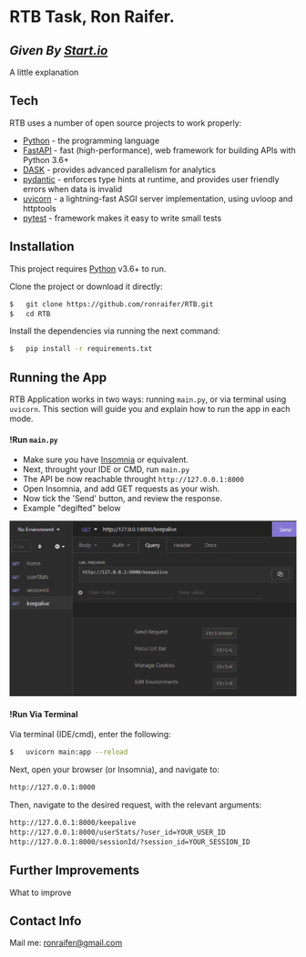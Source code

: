 # RTB Task, Ron Raifer.
## _Given By [Start.io](https://start.io/)_
A little explanation


## Tech

RTB uses a number of open source projects to work properly:

- [Python](https://www.python.org/) - the programming language
- [FastAPI](https://fastapi.tiangolo.com/) - fast (high-performance), web framework for building APIs with Python 3.6+
- [DASK](https://dask.org/) - provides advanced parallelism for analytics
- [pydantic](https://pydantic-docs.helpmanual.io/) - enforces type hints at runtime, and provides user friendly errors when data is invalid
- [uvicorn](https://www.uvicorn.org/) - a lightning-fast ASGI server implementation, using uvloop and httptools
- [pytest](pytest.org) - framework makes it easy to write small tests


## Installation

This project requires [Python](https://www.python.org/) v3.6+ to run.

Clone the project or download it directly:
```sh
$   git clone https://github.com/ronraifer/RTB.git
$   cd RTB
```

Install the dependencies via running the next command:
```sh
$   pip install -r requirements.txt
```

## Running the App

RTB Application works in two ways: running `main.py`, or via terminal using `uvicorn`.
This section will guide you and explain how to run the app in each mode.

#### !Run `main.py`

- Make sure you have [Insomnia](https://insomnia.rest/) or equivalent.
- Next, throught your IDE or CMD, run ``main.py``
- The API be now reachable throught ``http://127.0.0.1:8000``
- Open Insomnia, and add GET requests as your wish.
- Now tick the 'Send' button, and review the response.
- Example "degifted" below

![how_to_debug](guide_files/how_to_debug.gif)

#### !Run Via Terminal

Via terminal (IDE/cmd), enter the following:
```sh 
$   uvicorn main:app --reload 
```

Next, open your browser (or Insomnia), and navigate to:
```sh 
http://127.0.0.1:8000
```

Then, navigate to the desired request, with the relevant arguments:
```sh 
http://127.0.0.1:8000/keepalive
http://127.0.0.1:8000/userStats/?user_id=YOUR_USER_ID
http://127.0.0.1:8000/sessionId/?session_id=YOUR_SESSION_ID
```

## Further Improvements
What to improve


## Contact Info
Mail me: ronraifer@gmail.com


